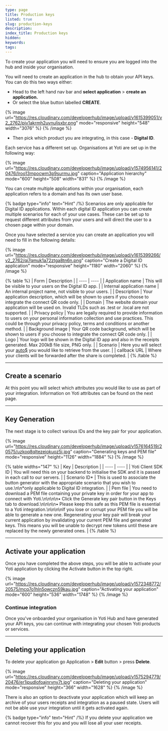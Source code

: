 ```yaml
---
type: page
title: Production keys
listed: true
slug: production-keys
description: 
index_title: Production keys
hidden: 
keywords: 
tags: 
---
```


To create your application you will need to ensure you are logged into the hub and inside your organisation.

You will need to create an application in the hub to obtain your API keys. You can do this two ways either:

- Head to the left hand nav bar and **select application** &gt; **create an application.**
- Or select the blue button labelled **CREATE**.

{% image url="https://res.cloudinary.com/developerhub/image/upload/v1615399051/v2_2762/piv1akrmh2uvnuljsxbr.png" mode="responsive" height="548" width="3076" %}
{% /image %}

- Then pick which product you are integrating, in this case - **Digital ID**. 

Each service has a different set up. Organisations at Yoti are set up in the following way:

{% image url="https://res.cloudinary.com/developerhub/image/upload/v1574956141/20476/lroo13mpocwm3p9surmu.jpg" caption="Application hierarchy" mode="600" height="508" width="831" %}
{% /image %}

You can create multiple applications within your organisation, each application refers to a domain and has its own user base.

{% badge type="info" text="Hint" /%} Scenarios are only applicable for Digital ID applications.  Within each digital ID application you can create multiple scenarios for each of your use cases. These can be set up to request different attributes from your users and will direct the user to a chosen page within your domain.

Once you have selected a service you can create an application you will need to fill in the following details:

{% image url="https://res.cloudinary.com/developerhub/image/upload/v1615399266/v2_2762/qi7qmuk1a72ztga8tn6n.png" caption="Create a Digital ID application" mode="responsive" height="1180" width="2060" %}
{% /image %}

{% table %}
| Form | Description | 
| ---- | ---- | 
| Application name | This will be visible to your users on the Digital ID app. | 
| Internal application name | An internal project name, not visible to your users. | 
| Description | Your application description, which will be shown to users if you choose to integrate the connect QR code only. | 
| Domain | The website domain your application will be used on. Invalid TLDs such as .test or .local are not supported. | 
| Privacy policy | You are legally required to provide information to users on your personal information collection and use practices. This could be through your privacy policy, terms and conditions or another method. | 
| Background image | Your QR code background, which will be shown to users if you choose to integrate the connect QR code only. | 
| Logo | Your logo will be shown in the Digital ID app and also in the receipts generated. Max 200kB file size, PNG only. | 
| Scenario | Here you will select your [auto$](/digital-id-legacy/yoti-attributes) you would like to retrieve from the user. | 
| callback URL | Where your clients will be forwarded after the share is completed. | 
{% /table %}

---

## Create a scenario

At this point you will select which attributes you would like to use as part of your integration. Information on Yoti attributes can be found on the next page. 

---

## Key Generation

The next stage is to collect various IDs and the key pair for your application.

{% image url="https://res.cloudinary.com/developerhub/image/upload/v1576164519/20575/uzkoq8qltezeiokuoz5i.jpg" caption="Generating keys and PEM file" mode="responsive" height="1126" width="1884" %}
{% /image %}

{% table widths="147" %}
| Key | Description | 
| ---- | ---- | 
| Yoti Client SDK ID | You will need this on your backend to initialise the SDK and it is passed in each call to our servers. | 
| Scenario ID* | This is used to associate the button generator with the appropriate scenario that you wish to use.\n\n*only applicable to Digital ID integration. | 
| Pem file | You need to download a PEM file containing your private key in order for your app to connect with Yoti.\n\n\n\n• Click the Generate key pair button in the Keys tab to download.\n\n\n\n• Please keep this safe as this PEM file is essential to a Yoti integration.\n\n\n\nIf you lose or corrupt your PEM file you will be able to generate a new one. Regenerating your key pair will break your current application by invalidating your current PEM file and generated keys. This means you will be unable to decrypt new tokens until these are replaced by the newly generated ones. | 
{% /table %}

---

## Activate your application

Once you have completed the above steps, you will be able to activate your Yoti application by clicking the Activate button in the top right.

{% image url="https://res.cloudinary.com/developerhub/image/upload/v1572348772/20575/mcq7o1hln5owczn59kau.jpg" caption="Activating your application" mode="600" height="536" width="1748" %}
{% /image %}

### Continue integration

Once you've onboarded your organisation in Yoti Hub and have generated your API keys, you can continue with integrating your chosen Yoti products or services.

---

## Deleting your application

To delete your application go Application &gt; **Edit** button &gt; press **Delete**. 

{% image url="https://res.cloudinary.com/developerhub/image/upload/v1575294779/20476/er1ipudlofoajnrvny7t.jpg" caption="Deleting your application" mode="responsive" height="366" width="1628" %}
{% /image %}

There is also an option to deactivate your application which will keep an archive of your users receipts and integration as a paused state. Users will not be able use your integration until it gets activated again.

{% badge type="info" text="Hint" /%} If you delete your application we cannot recover this for you and you will lose all your user receipts.